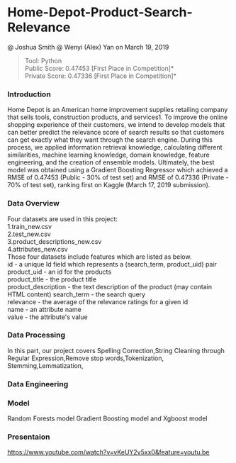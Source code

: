# Home-Depot-Product-Search-Relevance
@ Joshua Smith @ Wenyi (Alex) Yan on March 19, 2019

>Tool: Python<br/>
Public Score:  0.47453 [First Place in Competition]* <br/>
Private Score: 0.47336 [First Place in Competition]* <br/>


### Introduction 
Home Depot is an American home improvement supplies retailing company that sells tools, construction products, and services1. To improve the online shopping experience of their customers, we intend to develop models that can better predict the relevance score of search results so that customers can get exactly what they want through the search engine.
During this process, we applied information retrieval knowledge, calculating different similarities, machine learning knowledge, domain knowledge, feature engineering, and the creation of ensemble models. Ultimately, the best model was obtained using a Gradient Boosting Regressor which achieved a RMSE of 0.47453 (Public - 30% of test set) and RMSE of 0.47336 (Private - 70% of test set), ranking first on Kaggle (March 17, 2019 submission).<br/>

### Data Overview
Four datasets are used in this project:<br/>
1.train_new.csv<br/>
2.test_new.csv<br/>
3.product_descriptions_new.csv<br/>
4.attributes_new.csv<br/>
Those four datasets include features which are listed as below.<br/>
id - a unique Id field which represents a (search_term, product_uid) pair<br/>
product_uid - an id for the products<br/>
product_title - the product title<br/>
product_description - the text description of the product (may contain HTML content) search_term - the search query<br/>
relevance - the average of the relevance ratings for a given id<br/>
name - an attribute name<br/>
value - the attribute's value<br/>

### Data Processing
In this part, our project covers Spelling Correction,String Cleaning through Regular Expression,Remove stop words,Tokenization, Stemming,Lemmatization,

### Data Engineering 

### Model
Random Forests model
Gradient Boosting model and Xgboost model

### Presentaion 
<https://www.youtube.com/watch?v=vKeUY2v5xx0&feature=youtu.be>
